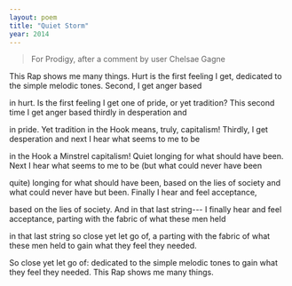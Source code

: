 ```yaml
---
layout: poem
title: "Quiet Storm"
year: 2014
---
```


> For Prodigy, after a comment by user Chelsae Gagne

This Rap shows me many things.
Hurt is the first feeling I get,
dedicated to the simple melodic tones.
Second, I get anger based

in hurt. Is the first feeling I get
one of pride, or yet tradition?
This second time I get anger based
thirdly in desperation and

in pride. Yet tradition
in the Hook means, truly, capitalism!
Thirdly, I get desperation and
next I hear what seems to me to be

in the Hook a Minstrel capitalism!
Quiet longing for what should have been.
Next I hear what seems to me to be
(but what could never have been

quite) longing for what should have been,
based on the lies of society and
what could never have but been.
Finally I hear and feel acceptance,

based on the lies of society.
And in that last string---
I finally hear and feel acceptance,
parting with the fabric of what these men held

in that last string
so close yet let go of,
a parting with the fabric of what these men held
to gain what they feel they needed.

So close yet let go of:
dedicated to the simple melodic tones
to gain what they feel they needed.
This Rap shows me many things.
